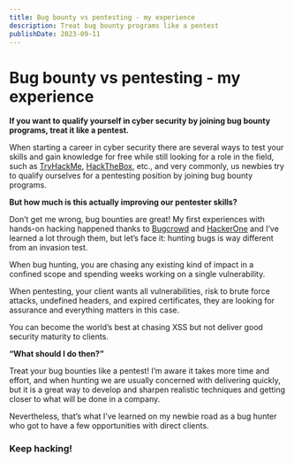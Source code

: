 ```yaml
---
title: Bug bounty vs pentesting - my experience
description: Treat bug bounty programs like a pentest
publishDate: 2023-09-11
---
```


# Bug bounty vs pentesting - my experience

**If you want to qualify yourself in cyber security by joining bug bounty programs, treat it like a pentest.**

When starting a career in cyber security there are several ways to test your skills and gain knowledge for free while still looking for a role in the field, such as [TryHackMe](https://tryhackme.com/), [HackTheBox](https://www.hackthebox.com/), etc., and very commonly, us newbies try to qualify ourselves for a pentesting position by joining bug bounty programs.

**But how much is this actually improving our pentester skills?**

Don’t get me wrong, bug bounties are great! My first experiences with hands-on hacking happened thanks to [Bugcrowd](https://www.bugcrowd.com/) and [HackerOne](https://www.hackerone.com/) and I’ve learned a lot through them, but let’s face it: hunting bugs is way different from an invasion test.

When bug hunting, you are chasing any existing kind of impact in a confined scope and spending weeks working on a single vulnerability.

When pentesting, your client wants all vulnerabilities, risk to brute force attacks, undefined headers, and expired certificates, they are looking for assurance and everything matters in this case.

You can become the world’s best at chasing XSS but not deliver good security maturity to clients.

**“What should I do then?”**

Treat your bug bounties like a pentest! I’m aware it takes more time and effort, and when hunting we are usually concerned with delivering quickly, but it is a great way to develop and sharpen realistic techniques and getting closer to what will be done in a company.

Nevertheless, that’s what I’ve learned on my newbie road as a bug hunter who got to have a few opportunities with direct clients.

### Keep hacking!
